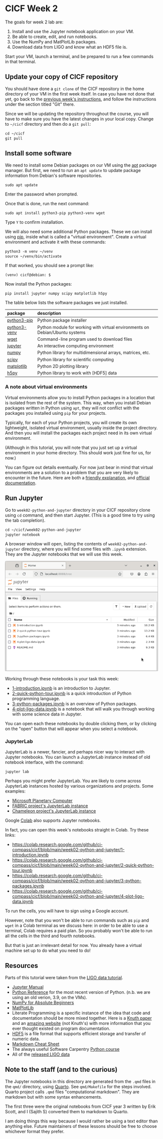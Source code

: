 # CICF Week 2

The goals for week 2 lab are:

1. Install and use the Jupyter notebook application on your VM.
2. Be able to create, edit, and run notebooks.
3. Use the NumPy and MatPlotLib packages.
4. Download data from LIGO and know what an HDF5 file is.

Start your VM, launch a terminal, and be prepared to run a few
commands in that terminal.

## Update your copy of CICF repository

You should have done a `git clone` of the CICF repository in the home
directory of your VM in the first week itself.  In case you have not
done that yet, go back to the [previous week's instructions][week1],
and follow the instructions under the section titled "Git" there.

[week1]: ../week01-commandline/README.md#Git

Since we will be updating the repository throughout the course, you
will have to make sure you have the latest changes in your local copy.
Change to `~/cicf` directory and then do a `git pull`:

```console
cd ~/cicf
git pull
```

## Install some software

We need to install some Debian packages on our VM using the [apt]
package manager.  But first, we need to run an `apt update` to update
package information from Debian's software repositories.

```console
sudo apt update
```

Enter the password when prompted.

Once that is done, run the next command:

```console
sudo apt install python3-pip python3-venv wget
```

Type `Y` to confirm installation.

We will also need some additional Python packages. These we can
install using [pip], inside what is called a "virtual environment".
Create a virtual environment and activate it with these commands:

```console
python3 -m venv ~/venv
source ~/venv/bin/activate
```

If that worked, you should see a prompt like:

```console
(venv) cicf@debian: $
```

Now install the Python packages:

```console
pip install jupyter numpy scipy matplotlib h5py
```

[apt]: https://wiki.debian.org/AptCLI
[pip]: https://pip.pypa.io/en/stable/

The table below lists the software packages we just installed.

| package            | description                                                                  |
|:-------------------|:-----------------------------------------------------------------------------|
| [python3-pip][pip] | Python package installer                                                     |
| [python3-venv]     | Python module for working with virtual environments on Debian/Ubuntu systems |
| [wget]             | Command-line program used to download files                                  |
| [jupyter]          | An interactive computing environment                                         |
| [numpy]            | Python library for multidimensional arrays, matrices, etc.                   |
| [scipy]            | Python library for scientific computing                                      |
| [matplotlib]       | Python 2D plotting library                                                   |
| [h5py]             | Python library to work with [HDF5] data                                      |

[python3-venv]: https://packages.debian.org/bookworm/python3-venv
[wget]: https://www.gnu.org/software/wget/
[jupyter]: https://jupyter.org/
[numpy]: https://numpy.org/
[scipy]: https://scipy.org/
[matplotlib]: https://matplotlib.org/
[h5py]: https://www.h5py.org/

### A note about virtual environments

Virtual environments allow you to install Python packages in a
location that is isolated from the rest of the system.  This way, when
you install Debian packages written in Python using `apt`, they will
not conflict with the packages you installed using `pip` for your
projects.

Typically, for each of your Python projects, you will create its own
lightweight, isolated virtual environment, usually inside the project
directory.  And then you will install the packages each project need
in its own virtual environment.

(Although in this tutorial, you will note that you just set up a
virtual environment in your home directory. This should work just fine
for us, for now.)

You can figure out details eventually.  For now just bear in mind that
virtual environments are a solution to a problem that you are very
likely to encounter in the future. Here are both a
[friendly explanation][venv-realpython], and
[official documentation][venv-pythonorg].

[venv-pythonorg]: https://docs.python.org/3/library/venv.html
[venv-realpython]: https://realpython.com/python-virtual-environments-a-primer/


## Run Jupyter

Go to `week02-python-and-jupyter` directory in your CICF repository
clone using `cd` command, and then start Jupyter.
(This is a good time to try using the tab completion).

```console
cd ~/cicf/week02-python-and-jupyter
jupyter notebook
```

A browser window will open, listing the contents of
`week02-python-and-jupyter` directory, where you will find some files
with `.ipynb` extension.  They are the Jupyter notebooks that we will
use this week.

<!-- TODO: update this screenshot -->

![Jupyter](./img/jupyter.png)

Working through these notebooks is your task this week:

- [1-introduction.ipynb](./1-introduction.ipynb) is an introduction to
  Jupyter.
- [2-quick-python-tour.ipynb](./2-quick-python-tour.ipynb) is a quick
  introduction of Python programming language.
- [3-python-packages.ipynb](./3-python-packages.ipynb) is an overview
  of Python packages.
- [4-plot-ligo-data.ipynb](./4-plot-ligo-data.ipynb) is a notebook
  that will walk you through working with some science data in
  Jupyter.

You can open each these notebooks by double clicking them, or by
clicking on the "open" button that will appear when you select a
notebook.

### JupyterLab

JupyterLab is a newer, fancier, and perhaps nicer way to interact with
Jupyter notebooks.  You can launch a JupyterLab instance instead of
old notebook interface, with the command:

```console
jupyter lab
```

<!-- TODO: add JupyterLab screenshot -->

Perhaps you might prefer JupyterLab.  You are likely to come across
JupyterLab instances hosted by various organizations and projects.
Some examples:

- [Microsoft Planetary Computer](https://planetarycomputer.microsoft.com/)
- [FABRIC project's JupyterLab instance](https://jupyter.fabric-testbed.net/)
- [Chameleon project's JupyterLab instance](https://jupyter.chameleoncloud.org/)

Google [Colab] also supports Jupyter notebooks.

[Colab]: https://colab.research.google.com/

In fact, you can open this week's notebooks straight in Colab.  Try
these links:

- https://colab.research.google.com/github/ci-compass/cicf/blob/main/week02-python-and-jupyter/1-introduction.ipynb
- https://colab.research.google.com/github/ci-compass/cicf/blob/main/week02-python-and-jupyter/2-quick-python-tour.ipynb
- https://colab.research.google.com/github/ci-compass/cicf/blob/main/week02-python-and-jupyter/3-python-packages.ipynb
- https://colab.research.google.com/github/ci-compass/cicf/blob/main/week02-python-and-jupyter/4-plot-ligo-data.ipynb

To run the cells, you will have to sign using a Google account.

However, note that you won't be able to run commands such as `pip` and
`wget` in a Colab terminal as we discuss here: in order to be able to
use a terminal, Colab requires a paid plan.  So you probably won't be
able to run all the cells in the third and fourth notebooks.

But that is just an irrelevant detail for now.  You already have a
virtual machine set up to do what you need to do!

## Resources

Parts of this tutorial were taken from the [LIGO data tutorial](https://gwosc.org/tutorial02/).

- [Jupyter Manual](https://docs.jupyter.org/en/latest/)
- [Python Reference](https://docs.python.org/3/) for the most recent
  version of Python. (n.b. we are using an old verion, 3.9, on the
  VMs).
- [NumPy for Absolute
  Beginners](https://numpy.org/doc/stable/user/absolute_beginners.html)
- [MatPlotLib](https://matplotlib.org/)
- Literate Programming is a specific instance of the idea that code
  and documentation should be more mixed together. Here is a [Knuth
  paper](http://www.literateprogramming.com/knuthweb.pdf) and an
  [amazing website](http://www.literateprogramming.com/articles.html)
  (not Knuth's) with more information that you ever thought existed on
  program documentation.
- [HDF5](https://docs.hdfgroup.org/hdf5/v1_14/_intro_h_d_f5.html) is a
  file format that supports efficient storage and transfer of numeric
  data.
- [Markdown Cheat
  Sheet](https://github.com/adam-p/markdown-here/wiki/Markdown-Cheatsheet)
- The always useful Software Carpentry [Python
  course](https://swcarpentry.github.io/python-novice-inflammation/)
- All of the [released LIGO data](https://gwosc.org/data/)

## Note to the staff (and to the curious)

The Jupyter notebooks in this directory are generated from the `.qmd`
files in the `qmd/` directory, using [Quarto]. See `qmd/Makefile` for
the steps involved. Quarto project calls `.qmd` files "computational
markdown".  They are markdown but with some syntax enhancements.

The first three were the original notebooks from CICF year 3 written
by Erik Scott, and I (Sajith S) converted them to markdown to Quarto.

I am doing things this way because I would rather be using a text
editor than anything else.  Future maintainers of these lessons should
be free to choose whichever format they prefer.

[Quarto]: https://quarto.org/

